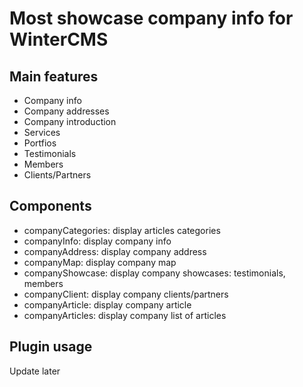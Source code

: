 # Most showcase company info for WinterCMS

## Main features

* Company info
* Company addresses
* Company introduction
* Services
* Portfios
* Testimonials
* Members
* Clients/Partners

## Components

* companyCategories: display articles categories
* companyInfo: display company info
* companyAddress: display company address
* companyMap: display company map
* companyShowcase: display company showcases: testimonials, members
* companyClient: display company clients/partners
* companyArticle: display company article
* companyArticles: display company list of articles

## Plugin usage

Update later